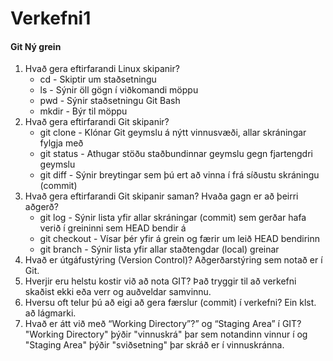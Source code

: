 # Verkefni1

#### Git Ný grein

1. Hvað gera eftirfarandi Linux skipanir?
    * cd - Skiptir um staðsetningu
    * ls - Sýnir öll gögn í viðkomandi möppu
    * pwd - Sýnir staðsetningu Git Bash
    * mkdir - Býr til möppu
2. Hvað gera eftirfarandi Git skipanir?
    * git clone - Klónar Git geymslu á nýtt vinnusvæði, allar skráningar fylgja með
    * git status - Athugar stöðu staðbundinnar geymslu gegn fjartengdri geymslu
    * git diff - Sýnir breytingar sem þú ert að vinna í frá síðustu skráningu (commit)
3. Hvað gera eftirfarandi Git skipanir saman? Hvaða gagn er að þeirri aðgerð?
    * git log - Sýnir lista yfir allar skráningar (commit) sem gerðar hafa verið í greininni sem HEAD bendir á
    * git checkout - Vísar þér yfir á grein og færir um leið HEAD bendirinn
    * git branch - Sýnir lista yfir allar staðtengdar (local) greinar
4. Hvað er útgáfustýring (Version Control)? Aðgerðarstýring sem notað er í Git.
5. Hverjir eru helstu kostir við að nota GIT? Það tryggir til að verkefni skaðist ekki eða verr og auðveldar samvinnu.
6. Hversu oft telur þú að eigi að gera færslur (commit) í verkefni? Ein klst. að lágmarki.
7. Hvað er átt við með “Working Directory”?” og “Staging Area” í GIT? "Working Directory" þýðir "vinnuskrá" þar sem notandinn vinnur í og "Staging Area" þýðir "sviðsetning" þar skráð er í vinnuskránna.